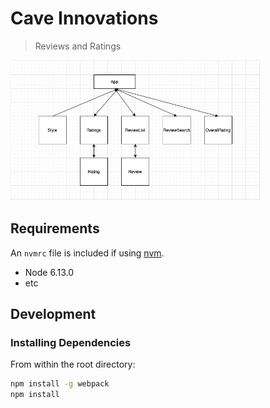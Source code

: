# Cave Innovations

> Reviews and Ratings

<div>
    <img src="Frontend Architecture.png" width="400px"></img>
</div>

## Requirements

An `nvmrc` file is included if using [nvm](https://github.com/creationix/nvm).

- Node 6.13.0
- etc

## Development

### Installing Dependencies

From within the root directory:

```sh
npm install -g webpack
npm install
```

